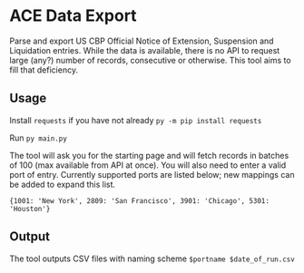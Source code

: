 # ACE Data Export
Parse and export US CBP Official Notice of Extension, Suspension and Liquidation entries. While the data is available, there is no API to request large (any?) number of records, consecutive or otherwise. This tool aims to fill that deficiency.

## Usage
Install `requests` if you have not already `py -m pip install requests`

Run `py main.py`

The tool will ask you for the starting page and will fetch records in batches of 100 (max available from API at once). You will also need to enter a valid port of entry. Currently supported ports are listed below; new mappings can be added to expand this list.

```
{1001: 'New York', 2809: 'San Francisco', 3901: 'Chicago', 5301: 'Houston'}
```

## Output
The tool outputs CSV files with naming scheme `$portname $date_of_run.csv`
